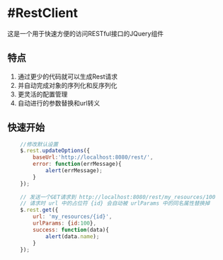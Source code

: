 #RestClient
===============

这是一个用于快速方便的访问RESTful接口的JQuery组件

特点
----------------

1. 通过更少的代码就可以生成Rest请求
2. 并自动完成对象的序列化和反序列化
3. 更灵活的配置管理
4. 自动进行的参数替换和url转义

快速开始
----------------
```javascript
    //修改默认设置
    $.rest.updateOptions({
        baseUrl:'http://localhost:8080/rest/',
        error: function(errMessage){
            alert(errMessage);
        }
    });
        
    // 发送一个GET请求到 http://localhost:8080/rest/my_resources/100
    // 请求时 url 中的占位符 {id} 会自动被 urlParams 中的同名属性替换掉
    $.rest.get({
        url: 'my_resources/{id}',
        urlParams: {id:100},
        success: function(data){
            alert(data.name);
        }
    });